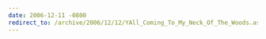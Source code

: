 ```yaml
---
date: 2006-12-11 -0800
redirect_to: /archive/2006/12/12/YAll_Coming_To_My_Neck_Of_The_Woods.aspx/
---
```


